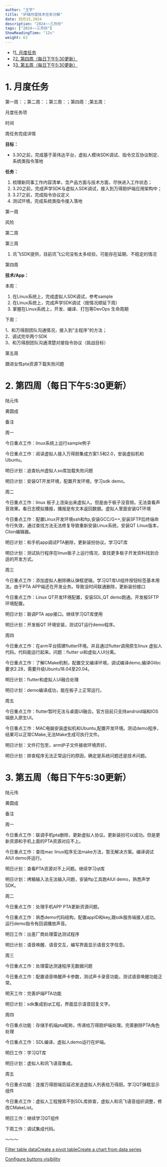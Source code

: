 ```yaml
---
author: "王宇"
title: "炉端月度技术任务分解"
date: 四月15,2024
description: "2024~~三月份"
tags: ["2024~~三月份"]
ShowReadingTime: "12s"
weight: 63
---
```

*   1[1\. 月度任务](#id-炉端月度技术任务分解-月度任务)
*   2[2\. 第四周（每日下午5:30更新）](#id-炉端月度技术任务分解-第四周（每日下午5:30更新）)
*   3[3\. 第五周（每日下午5:30更新）](#id-炉端月度技术任务分解-第五周（每日下午5:30更新）)

1\. **月度任务**
============

第一周：；第二周：；第三周：；第四周：;第五周：

月度任务项

时间

周任务完成详情

  

**目标：**

*   3.30之前，完成基于英伟达平台，虚拟人模块SDK调试、指令交互协议制定、系统类指令落地

**任务：**

1.  梳理新同事工作内容清单，含产品方面与技术方面，尽快进入工作状态；
2.  3.20之前，完成声学SDK与虚拟人SDK调试，接入到万得厨炉端应用架构中；
3.  3.27之前，完成指令协议定义
4.  测试环境，完成系统类指令接入落地

  
  
  

第一周

  

  

风险

  

第二周

  

  

第三周

  

1.  讯飞SDK提供，目前讯飞公司没有太多经验，可能存在延期、不稳定的情况

第四周

**技术/App：**

本周：

1.  在Linux系统上，完成虚拟人SDK调试，参考sample
2.  在Linux系统上，完成声学SDK调试（按情况顺延下周）
3.  掌握在Linux系统上，开发、编译、打包等DevOps 生命周期

下周：

1、和万得厨团队沟通情况，接入到“主程序”的方法；  
2、调试完毕两个SDK  
3、和万得厨团队沟通清楚对接指令协议（挑战目标）

第五周

跟进女性pta资源下载失败问题

2\. 第四周（每日下午5:30更新）
===================

  

陆元伟

黄圆成

备注

周一

今日重点工作：linux系统上运行sample例子

今日重点工作：阅读虚拟人接入万得厨集成方案1.5和2.0，安装虚拟机和Ubuntu。

  

明日计划：追查杭州虚拟人so库加载失败问题

明日计划：安装QT开发环境，配置开发环境，学习sdk demo。 

  

周二

今日重点工作：linux 板子上渲染出来虚拟人。但是由于板子没音频。无法查看声音效果。看日志模拟播报，播报是有文本返回数据。虚拟人里面安装QT环境

今日重点工作：配置Linux开发环境ssh和ftp,安装GCC/G++,安装SFTP后终端命令行失效，通过查找方法无法修复导致重新安装Linux系统，安装QT Linux版本，Clion编辑器。

  

明日计划：和手机app调试PTA删除，更新装扮协议。学习QT库

明日计划：测试执行程序在linux板子上运行情况，查找更多板子开发资料找到合适的开发方式。

  

周三

今日重点工作：添加虚拟人删除确认弹框逻辑。学习QT库UI组件按钮标签基本用法。由于PTA APP端还在开发业务。导致没时间联通删除，更新装扮接口  
  

今日重点工作：Linux QT开发环境配置，安装SDL,QT demo跑通。开发板SFTP环境配置。

  

明日计划：联调PTA app接口。继续学习QT库使用

明日计划：开发板QT 环境安装，测试QT运行demo程序。

  

周四

今日重点工作：在arm平台搭建flutter环境。并且通过flutter调用原生linux 虚拟人代码。代码能运行起来。问题：flutter ui和虚拟人UI分离。  
  

今日重点工作：了解CMake机制，配置交叉编译环境，调试编译demo,编译Glibc要求2.28，需要升级Ubuntu18.04至20.04。

  

明日计划：flutter和虚拟人UI融合处理

明日计划：demo编译成功，能在板子上正常运行。

  

周五

今日重点工作：flutter暂时无法与桌面UI融合。官方目前只支持android端和IOS端嵌入原生UI。

今日重点工作：MAC电脑安装虚拟机和Ubuntu,配置开发环境。测试demo程序，结果可以正常CMake,无法Make生成可执行文件。

  

明日计划：文件打包至，arm炉子文件接收环境弄好。

明日计划：排查程序无法正常运行的原因，确定是系统问题还是技术问题。

  

3\. 第五周（每日下午5:30更新）
===================

  

陆元伟

黄圆成

备注

周一

今日重点工作：联调手机pta删除，更新虚拟人协议。更新装扮可以成功。但是更新资源和手机上面的PTA资源对应不上。

今日重点工作：查找mac linux程序无法make方法，暂无解决方案。编译调试AIUI demo并运行。

  

明日计划：查看PTA资源对不上问题。继续学习qt库

明日计划：烤箱输入法无法输入问题，安装ftp工具跑AIUI demo，熟悉声学SDK。

  

周二

今日重点工作：处理手机APP PTA更新资源问题。

今日重点工作：熟悉demo代码结构，配置appID和key,跟sdk服务端接入成功。运行demo指令有回调播放声音。

  

明日工作：出差厂商处理雷达测试程序

明日计划：语音唤醒、语音交互，编写界面显示语音文字信息。

  

周三

今日重点工作：处理雷达测速程序无数据问题

今日重点工作：配置语音唤醒声卡参数，测试声卡录音功能，测试语音唤醒功能正常。

  

明天工作：完善炉端PTA功能

明日计划：sdk集成到qt工程，界面显示语音回复文字。

  

周四

今日重点功能：存储手机端pta昵称，传递给万得厨炉端处理。完善删除PTA角色处理

今日重点工作：SDL编译，虚拟人demo运行在炉端。

  

明日工作：学习QT库

明日计划：虚拟人和讯飞语音集成。

  

周五

今日重点功能：连接万得厨端后延迟发送虚拟人列表给万得厨。学习QT弹框显示组件

今日重点工作：虚拟人工程搜索不到SDL库排查，虚拟人和讯飞语音组织调整，修改CMakeList。

  

明日工作：继续学习QT组件

下周工作：调试集成代码。

  

～～～

[Filter table data](#)[Create a pivot table](#)[Create a chart from data series](#)

[Configure buttons visibility](/users/tfac-settings.action)